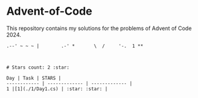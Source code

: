 # Advent-of-Code
This repository contains my solutions for the problems of Advent of Code 2024.

```
.--' ~ ~ ~ |        .-' *       \  /     '-.  1 **



# Stars count: 2 :star:

Day | Task | STARS |
------------ | ------------- | ------------- |
1 |[1](./1/Day1.cs) | :star: :star: |

